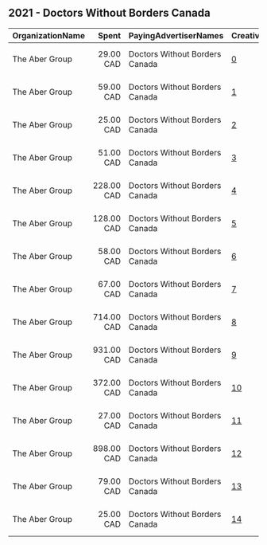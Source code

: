 ## 2021 - Doctors Without Borders Canada 
|OrganizationName|Spent|PayingAdvertiserNames|CreativeUrls|Impressions|Genders|AgeBrackets|CountryCodes|BillingAddresses|CandidateBallotInformation|
|:---|---:|:---|:---|---:|:---|:---|:---|:---|:---|
|The Aber Group|29.00 CAD|Doctors Without Borders Canada|[0](https://www.snap.com/political-ads/asset/c009cb16815bab0b4065300676c4c6c6227fb63087aade60aaaa7d25e8cc381e?mediaType=jpg)|3,616||18+|canada|"608-120 Eglinton Avenue East,Toronto,M4P1E2,CA"||
|The Aber Group|59.00 CAD|Doctors Without Borders Canada|[1](https://www.snap.com/political-ads/asset/857335056b56d528044607495bbe7c3b247dadbb1cab02cf0b88fe16779c9be2?mediaType=jpg)|7,230||18+|canada|"608-120 Eglinton Avenue East,Toronto,M4P1E2,CA"||
|The Aber Group|25.00 CAD|Doctors Without Borders Canada|[2](https://www.snap.com/political-ads/asset/4ba7137c2e805d11c60a05241b4b52cd50aa7e6a788ba94231b65c1632d59d39?mediaType=jpg)|3,670||18+|canada|"608-120 Eglinton Avenue East,Toronto,M4P1E2,CA"||
|The Aber Group|51.00 CAD|Doctors Without Borders Canada|[3](https://www.snap.com/political-ads/asset/0475d96e203c013393eb8d0e7a3c8cc17a92f1bee3e7ba28020741e420bbb7e8?mediaType=mp4)|7,712||18+|canada|"608-120 Eglinton Avenue East,Toronto,M4P1E2,CA"||
|The Aber Group|228.00 CAD|Doctors Without Borders Canada|[4](https://www.snap.com/political-ads/asset/48ad8ad5ffb7a839256817c9e806fcb4a057f99ae2ead05508d548a87e1f58ec?mediaType=png)|39,764||18+|canada|"608-120 Eglinton Avenue East,Toronto,M4P1E2,CA"||
|The Aber Group|128.00 CAD|Doctors Without Borders Canada|[5](https://www.snap.com/political-ads/asset/18fd033b42dd63be39abe80105c87c7dadde67159147fcdb81f53ddec54b89e3?mediaType=mp4)|18,540||18+|canada|"608-120 Eglinton Avenue East,Toronto,M4P1E2,CA"||
|The Aber Group|58.00 CAD|Doctors Without Borders Canada|[6](https://www.snap.com/political-ads/asset/e0009ccd11a0bc1bff37343602dd36dbe68919b5143bbf62f45ecbc7adb28e76?mediaType=jpg)|7,313||18+|canada|"608-120 Eglinton Avenue East,Toronto,M4P1E2,CA"||
|The Aber Group|67.00 CAD|Doctors Without Borders Canada|[7](https://www.snap.com/political-ads/asset/2fa8b174681ed03b5bb55db2054b43a53d485b599fc74744f99d4955e51c7542?mediaType=jpg)|8,656||18+|canada|"608-120 Eglinton Avenue East,Toronto,M4P1E2,CA"||
|The Aber Group|714.00 CAD|Doctors Without Borders Canada|[8](https://www.snap.com/political-ads/asset/e192933bcd1f147271587b2a63df669297a9e7211b8c1d0cfecdf63e6e804d4e?mediaType=png)|116,591||18+|canada|"608-120 Eglinton Avenue East,Toronto,M4P1E2,CA"||
|The Aber Group|931.00 CAD|Doctors Without Borders Canada|[9](https://www.snap.com/political-ads/asset/c20f44b491607d41079f6d0f6f45b3c52aab8fbb2bf9f5be46b0f6e0d8025114?mediaType=jpg)|136,399||18+|canada|"608-120 Eglinton Avenue East,Toronto,M4P1E2,CA"||
|The Aber Group|372.00 CAD|Doctors Without Borders Canada|[10](https://www.snap.com/political-ads/asset/dc8840599acd1d383e91c51bf8d5e7764316d889b36610656d89a62201871031?mediaType=jpg)|73,268||18+|canada|"608-120 Eglinton Avenue East,Toronto,M4P1E2,CA"||
|The Aber Group|27.00 CAD|Doctors Without Borders Canada|[11](https://www.snap.com/political-ads/asset/3a32c2a54f2b240af1bd571565edf44299ef727212386304b7db8c7fbe49883b?mediaType=jpg)|3,560||18+|canada|"608-120 Eglinton Avenue East,Toronto,M4P1E2,CA"||
|The Aber Group|898.00 CAD|Doctors Without Borders Canada|[12](https://www.snap.com/political-ads/asset/75a43a1bf9f6d539f606d97f0657ff07fde7fdc5863b0f2338e107251c97529f?mediaType=png)|166,491||18+|canada|"608-120 Eglinton Avenue East,Toronto,M4P1E2,CA"||
|The Aber Group|79.00 CAD|Doctors Without Borders Canada|[13](https://www.snap.com/political-ads/asset/83032d6d5a6a3ae4b24a6fdf24a5bbf505c172c8a52114e77fa860b88ba59a20?mediaType=jpg)|8,733||18+|canada|"608-120 Eglinton Avenue East,Toronto,M4P1E2,CA"||
|The Aber Group|25.00 CAD|Doctors Without Borders Canada|[14](https://www.snap.com/political-ads/asset/60671c107671890c43d69ae6db5e723c10378ad69e6d3143f58c25bee40cbe36?mediaType=jpg)|3,755||18+|canada|"608-120 Eglinton Avenue East,Toronto,M4P1E2,CA"||
